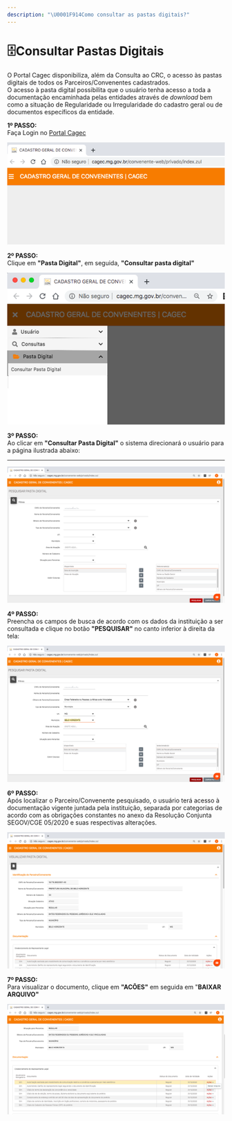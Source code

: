 ```yaml
---
description: "\U0001F914Como consultar as pastas digitais?"
---
```


# 🗄Consultar Pastas Digitais

O Portal Cagec disponibiliza, além da Consulta ao CRC, o acesso às pastas digitais de todos os Parceiros/Convenentes cadastrados.  
O acesso à pasta digital possibilita que o usuário tenha acesso a toda a documentação encaminhada pelas entidades através de _download_  bem como a situação de Regularidade ou Irregularidade do cadastro geral ou de documentos específicos da entidade.

**1º PASSO:**   
Faça Login no [Portal Cagec ](http://www.portalcagec.mg.gov.br/)

![](.gitbook/assets/captura-de-tela-2020-06-23-a-s-12.31.52.png)

**2º PASSO:**   
Clique em **"Pasta Digital"**, em seguida, **"Consultar pasta digital"**  


![](.gitbook/assets/2-passo-pastas-digitais-.png)

**3º PASSO:**  
Ao clicar em **"Consultar Pasta Digital"** o sistema direcionará o usuário para a página ilustrada abaixo:  
****

![](.gitbook/assets/3-passo-pastas-digitais-.png)

**4º PASSO:**  
Preencha os campos de busca de acordo com os dados da instituição a ser consultada e clique no botão **"PESQUISAR"** no canto inferior à direita da tela:

![](.gitbook/assets/4-passo-pastas-digitais-.png)

**6º PASSO:**   
Após localizar o Parceiro/Convenente pesquisado, o usuário terá acesso à documentação vigente juntada pela instituição, separada por categorias de acordo com as obrigações constantes no anexo da Resolução Conjunta SEGOV/CGE 05/2020 e suas respectivas alterações.

![](.gitbook/assets/6-passo-pastas-digitais.png)

**7º PASSO:**   
Para visualizar o documento, clique em **"ACÕES"** em seguida em "**BAIXAR ARQUIVO"**

![](.gitbook/assets/8-passo-pastas-digitais.png)

